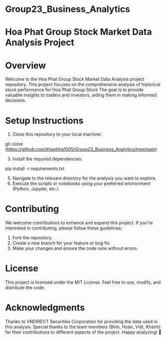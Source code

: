 # Group23_Business_Analytics
# Hoa Phat Group Stock Market Data Analysis Project
# Overview
Welcome to the Hoa Phat Group Stock Market Data Analysis project repository. This project focuses on the comprehensive analysis of historical stock performance for Hoa Phat Group Stock The goal is to provide valuable insights to traders and investors, aiding them in making informed decisions.

# Setup Instructions
1. Clone this repository to your local machine:

  git clone (https://github.com/khanhha1005/Group23_Business_Analytics/tree/main)

3. Install the required dependencies:

  pip install -r requirements.txt

5. Navigate to the relevant directory for the analysis you want to explore.
6. Execute the scripts or notebooks using your preferred environment (Python, Jupyter, etc.).

# Contributing
We welcome contributions to enhance and expand this project. If you're interested in contributing, please follow these guidelines:
1. Fork the repository.
2. Create a new branch for your feature or bug fix.
3. Make your changes and ensure the code runs without errors.

# License
This project is licensed under the MIT License. Feel free to use, modify, and distribute the code.

# Acknowledgments
Thanks to VNDIRECT Securities Corporation for providing the data used in this analysis.
Special thanks to the team members (Bình, Hoàn, Việt, Khánh) for their contributions to different aspects of the project.
Happy analyzing! 🚀
